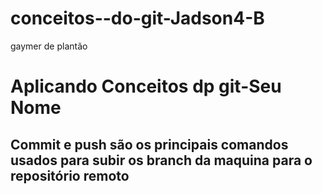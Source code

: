 # conceitos--do-git-Jadson4-B
gaymer de plantão
<h1>Aplicando Conceitos dp git-Seu Nome</h1>
<h2>Commit e push são os principais comandos usados para subir os branch da maquina para o repositório remoto</h2>
